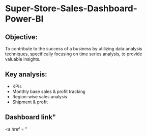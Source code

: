 # Super-Store-Sales-Dashboard-Power-BI

##  Objective:
To contribute to the success of a business by utilizing data analysis techniques, specifically focusing on time series analysis, to provide valuable insights. 

## Key analysis:
- KPIs
- Monthly base sales & profit tracking
- Region-wise sales analysis
- Shipment & profit

## Dashboard link"
<a href = "
